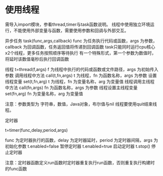 # 使用线程
需导入import模块，参看thread,timer与task函数说明。
线程中使用独立环境运行，不能使用外部变量与函数，需要使用参数和回调与外部交互。

异步任务
task(func,args,callback)
func 为任务执行代码或函数，args 为参数，callback 为回调函数，任务返回值将传递到回调函数
task只能同时运行cpu核心x2个线程，更多任务按照顺序等待执行
有一个特殊形式，第一个参数为数值时，将延时该数值毫秒后执行回调函数

线程
t=thread(f,args)
f 为线程中执行的代码或函数或文件路径，args 为初始传入参数
调用线程中方法
call(t,fn,args)
t 为线程，fn 为函数名称，args 为参数
设置线程变量
set(t,fn,arg)
t 为线程，fn 为变量名称，arg 为变量值
线程调用主线程中方法
call(fn,args)
fn 为函数名称，args 为参数
线程设置主线程变量
set(fn,arg)
fn 为变量名称，arg 为变量值

注意：参数类型为 字符串，数值，Java对象，布尔值与nil
线程要使用quit结束线程。


定时器

t=timer(func,delay,period,args)

func 为定时器执行的函数，delay 为定时器延时，period 为定时器间隔，args 为初始化参数
t.enabled=false 暂停定时器
t.enabled=true 启动定时器
t.stop() 停止定时器

注意：定时器函数定义run函数时定时器重复执行run函数，否则重复执行构建时的func函数
